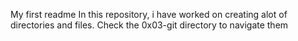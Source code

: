 My first readme
In this repository, i have worked on creating alot of directories and files.
Check the 0x03-git directory to navigate them
